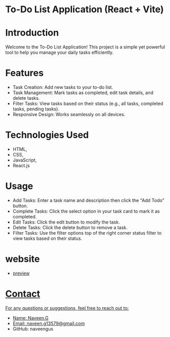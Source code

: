 # To-Do List Application (React + Vite) 

# Introduction
     
   Welcome to the To-Do List Application! This project is a simple yet powerful tool to help you manage your daily tasks efficiently.

# Features 
  - Task Creation: Add new tasks to your to-do list.
  - Task Management: Mark tasks as completed, edit task details, and delete tasks.
  - Filter Tasks: View tasks based on their status (e.g., all tasks, completed tasks, pending tasks).
  - Responsive Design: Works seamlessly on all devices.

# Technologies Used
  - HTML, 
  - CSS, 
  - JavaScript, 
  - React.js

# Usage
  - Add Tasks: Enter a task name and description then click the "Add Todo" button.
  - Complete Tasks: Click the select option in your task card to mark it as completed.
  - Edit Tasks: Click the edit button to modify the task.
  - Delete Tasks: Click the delete button to remove a task.
  - Filter Tasks: Use the filter options top of the right corner status filter to view tasks based on their status.

# website
 - <a href = "https://todo-react-mode.netlify.app/">preview

# Contact
  For any questions or suggestions, feel free to reach out to:
  - Name: Naveen.G
  - Email: naveen.g13579@gmail.com
  - GitHub: naveengus


